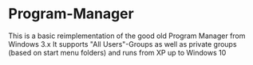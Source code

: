 # Program-Manager

This is a basic reimplementation of the good old Program Manager from Windows 3.x
It supports "All Users"-Groups as well as private groups (based on start menu folders) and runs from XP up to Windows 10
